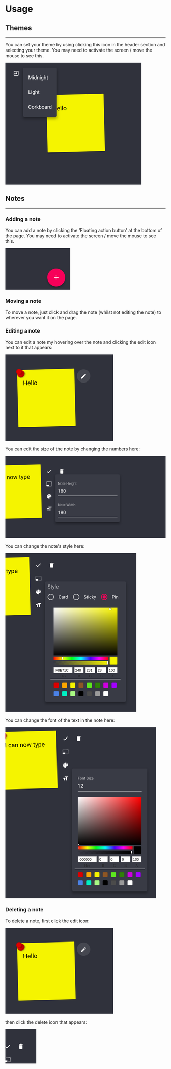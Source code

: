 # Usage

## Themes

---

You can set your theme by using clicking this icon in the header section and
 selecting your theme. You may need to activate the screen / move the mouse to
 see this.

![Theme Picker][usage-theme-picker]

## Notes

---

### Adding a note

You can add a note by clicking the 'Floating action button' at the bottom of
 the page. You may need to activate the screen / move the mouse to see this.

![Add Note][usage-add-note]

### Moving a note

To move a note, just click and drag the note (whilst not editing the note) to
 wherever you want it on the page.

### Editing a note

You can edit a note my hovering over the note and clicking the edit icon next
 to it that appears:

![Edit Note][usage-edit-note]

You can edit the size of the note by changing the numbers here:

![Edit Note Size][usage-edit-note-size]

You can change the note's style here:

![Edit Note Style][usage-edit-note-style]

You can change the font of the text in the note here:

![Edit Note Font][usage-edit-note-font]

### Deleting a note

To delete a note, first click the edit icon:

![Edit Note][usage-edit-note]

then click the delete icon that appears:

![Delete Note][usage-edit-note-delete]

[usage-add-note]: https://raw.githubusercontent.com/timmo001/noteboard/master/docs/resources/usage-add-note.png
[usage-edit-note-delete]: https://raw.githubusercontent.com/timmo001/noteboard/master/docs/resources/usage-edit-note-delete.png
[usage-edit-note-font]: https://raw.githubusercontent.com/timmo001/noteboard/master/docs/resources/usage-edit-note-font.png
[usage-edit-note-size]: https://raw.githubusercontent.com/timmo001/noteboard/master/docs/resources/usage-edit-note-size.png
[usage-edit-note-style]: https://raw.githubusercontent.com/timmo001/noteboard/master/docs/resources/usage-edit-note-style.png
[usage-edit-note]: https://raw.githubusercontent.com/timmo001/noteboard/master/docs/resources/usage-edit-note.png
[usage-theme-picker]: https://raw.githubusercontent.com/timmo001/noteboard/master/docs/resources/usage-theme-picker.png

